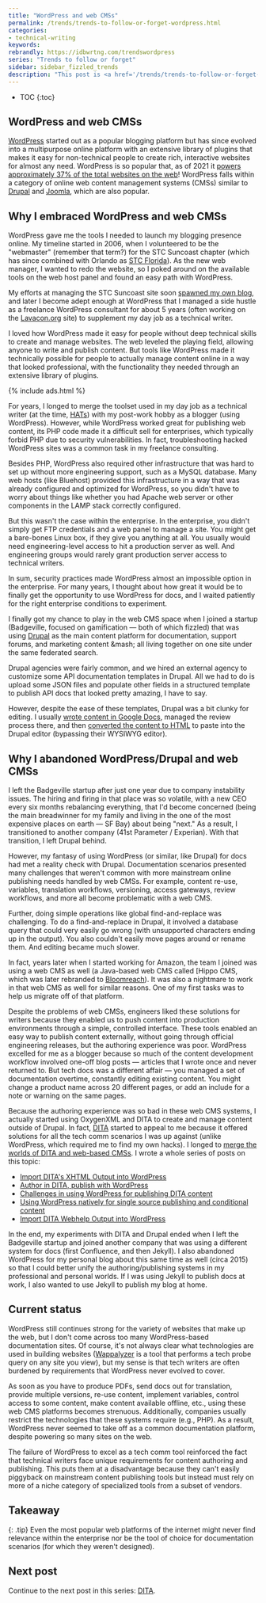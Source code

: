 ```yaml
---
title: "WordPress and web CMSs"
permalink: /trends/trends-to-follow-or-forget-wordpress.html
categories:
- technical-writing
keywords:
rebrandly: https://idbwrtng.com/trendswordpress
series: "Trends to follow or forget"
sidebar: sidebar_fizzled_trends
description: "This post is <a href='/trends/trends-to-follow-or-forget-intro.html'>part of a series</a> that explores tech comm trends that I've either followed or forgotten, and why. The overall goal is to better understand the reasons that drive trend adoption or abandonment in my personal career. This post focuses on WordPress and web content management systems (CMSs)."
---
```


* TOC
{:toc}

## WordPress and web CMSs

[WordPress](https://wordpress.org/) started out as a popular blogging platform but has since evolved into a multipurpose online platform with an extensive library of plugins that makes it easy for non-technical people to create rich, interactive websites for almost any need. WordPress is so popular that, as of 2021 it [powers approximately 37% of the total websites on the web](https://www.envisagedigital.co.uk/wordpress-market-share/)! WordPress falls within a category of online web content management systems (CMSs) similar to [Drupal](https://drupal.org) and [Joomla](https://joomla.org), which are also popular.

## Why I embraced WordPress and web CMSs

WordPress gave me the tools I needed to launch my blogging presence online. My timeline started in 2006, when I volunteered to be the "webmaster" (remember that term?) for the STC Suncoast chapter (which has since combined with Orlando as [STC Florida](https://stc-orlando.org/)). As the new web manager, I wanted to redo the website, so I poked around on the available tools on the web host panel and found an easy path with WordPress.

My efforts at managing the STC Suncoast site soon [spawned my own blog](/2006/06/01/why-this-blog-separate-from-the-suncoast-blog/), and later I become adept enough at WordPress that I managed a side hustle as a freelance WordPress consultant for about 5 years (often working on the [Lavacon.org](https://lavacon.org) site) to supplement my day job as a technical writer.

I loved how WordPress made it easy for people without deep technical skills to create and manage websites. The web leveled the playing field, allowing anyone to write and publish content. But tools like WordPress made it technically possible for people to actually manage content online in a way that looked professional, with the functionality they needed through an extensive library of plugins.

{% include ads.html %}

For years, I longed to merge the toolset used in my day job as a technical writer  (at the time, [HATs](/trends/trends-to-follow-or-forget-hats.html)) with my post-work hobby as a blogger (using WordPress). However, while WordPress worked great for publishing web content, its PHP code made it a difficult sell for enterprises, which typically forbid PHP due to security vulnerabilities. In fact, troubleshooting hacked WordPress sites was a common task in my freelance consulting.

Besides PHP, WordPress also required other infrastructure that was hard to set up without more engineering support, such as a MySQL database. Many web hosts (like Bluehost) provided this infrastructure in a way that was already configured and optimized for WordPress, so you didn't have to worry about things like whether you had Apache web server or other components in the LAMP stack correctly configured.

But this wasn't the case within the enterprise. In the enterprise, you didn't simply get FTP credentials and a web panel to manage a site. You might get a bare-bones Linux box, if they give you anything at all. You usually would need engineering-level access to hit a production server as well. And engineering groups would rarely grant production server access to technical writers.

In sum, security practices made WordPress almost an impossible option in the enterprise. For many years, I thought about how great it would be to finally get the opportunity to use WordPress for docs, and I waited patiently for the right enterprise conditions to experiment.

I finally got my chance to play in the web CMS space when I joined a startup (Badgeville, focused on gamification &mdash; both of which fizzled) that was using [Drupal](https://www.drupal.org/) as the main content platform for documentation, support forums, and marketing content &mash; all living together on one site under the same federated search.

Drupal agencies were fairly common, and we hired an external agency to customize some API documentation templates in Drupal. All we had to do is upload some JSON files and populate other fields in a structured template to publish API docs that looked pretty amazing, I have to say.

However, despite the ease of these templates, Drupal was a bit clunky for editing. I usually [wrote content in Google Docs](/2014/02/25/a-simple-way-to-write-edit-and-publish-documentation-online-using-google-docs-and-markdown/), managed the review process there, and then [converted the content to HTML](/2017/09/22/convert-google-docs-to-markdown/) to paste into the Drupal editor (bypassing their WYSIWYG editor).

## Why I abandoned WordPress/Drupal and web CMSs

I left the Badgeville startup after just one year due to company instability issues. The hiring and firing in that place was so volatile, with a new CEO every six months rebalancing everything, that I'd become concerned (being the main breadwinner for my family and living in the one of the most expensive places on earth &mdash; SF Bay) about being "next." As a result, I transitioned to another company (41st Parameter / Experian). With that transition, I left Drupal behind.

However, my fantasy of using WordPress (or similar, like Drupal) for docs had met a reality check with Drupal. Documentation scenarios presented many challenges that weren't common with more mainstream online publishing needs handled by web CMSs. For example, content re-use, variables, translation workflows, versioning, access gateways, review workflows, and more all become problematic with a web CMS.

Further, doing simple operations like global find-and-replace was challenging. To do a find-and-replace in Drupal, it involved a database query that could very easily go wrong (with unsupported characters ending up in the output). You also couldn't easily move pages around or rename them. And editing became much slower.

In fact, years later when I started working for Amazon, the team I joined was using a web CMS as well (a Java-based web CMS called [Hippo CMS, which was later rebranded to [Bloomreach](https://documentation.bloomreach.com/)). It was also a nightmare to work in that web CMS as well for similar reasons. One of my first tasks was to help us migrate off of that platform.

Despite the problems of web CMSs, engineers liked these solutions for writers because they enabled us to push content into production environments through a simple, controlled interface. These tools enabled an easy way to publish content externally, without going through official engineering releases, but the authoring experience was poor. WordPress excelled for me as a blogger because so much of the content development workflow involved one-off blog posts &mdash; articles that I wrote once and never returned to. But tech docs was a different affair &mdash; you managed a set of documentation overtime, constantly editing existing content. You might change a product name across 20 different pages, or add an include for a note or warning on the same pages.

Because the authoring experience was so bad in these web CMS systems, I actually started using OxygenXML and DITA to create and manage content outside of Drupal. In fact, [DITA](https://idratherbewriting.com/ditaqrg/) started to appeal to me because it offered solutions for all the tech comm scenarios I was up against (unlike WordPress, which required me to find my own hacks). I longed to [merge the worlds of DITA and web-based CMSs](https://idratherbewriting.com/2009/02/08/merging-worlds-dita-and-wordpress/). I wrote a whole series of posts on this topic:

* [Import DITA's XHTML Output into WordPress](/2014/10/14/import-dita-xhtml-output-into-wordpress/)
* [Author in DITA, publish with WordPress](/2014/08/19/author-dita-publish-wordpress/)
* [Challenges in using WordPress for publishing DITA content](/2014/09/02/challenges-using-wordpress-publishing-help-content/)
* [Using WordPress natively for single source publishing and conditional content](/2014/09/08/using-wordpress-natively-for-single-source-publishing-and-conditional-content/)
* [Import DITA Webhelp Output into WordPress](/2013/01/21/how-to-import-webhelp-from-a-help-authoring-tool-into-wordpress/)

In the end, my experiments with DITA and Drupal ended when I left the Badgeville startup and joined another company that was using a different system for docs (first Confluence, and then Jekyll). I also abandoned WordPress for my personal blog about this same time as well (circa 2015) so that I could better unify the authoring/publishing systems in my professional and personal worlds. If I was using Jekyll to publish docs at work, I also wanted to use Jekyll to publish my blog at home.

## Current status

WordPress still continues strong for the variety of websites that make up the web, but I don't come across too many WordPress-based documentation sites. Of course, it's not always clear what technologies are used in building websites ([Wappalyzer](https://www.wappalyzer.com/) is a tool that performs a tech probe query on any site you view), but my sense is that tech writers are often burdened by requirements that WordPress never evolved to cover.

As soon as you have to produce PDFs, send docs out for translation, provide multiple versions, re-use content, implement variables, control access to some content, make content available offline, etc., using these web CMS platforms becomes strenuous. Additionally, companies usually restrict the technologies that these systems require (e.g., PHP). As a result, WordPress never seemed to take off as a common documentation platform, despite powering so many sites on the web.

The failure of WordPress to excel as a tech comm tool reinforced the fact that technical writers face unique requirements for content authoring and publishing. This puts them at a disadvantage because they can't easily piggyback on mainstream content publishing tools but instead must rely on more of a niche category of specialized tools from a subset of vendors.

## Takeaway

{: .tip}
Even the most popular web platforms of the internet might never find relevance within the enterprise nor be the tool of choice for documentation scenarios (for which they weren't designed).

## Next post

Continue to the next post in this series: [DITA](/trends/trends-to-follow-or-forget-dita.html).